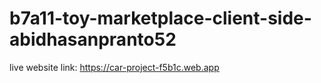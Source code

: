 # b7a11-toy-marketplace-client-side-abidhasanpranto52
live website link: https://car-project-f5b1c.web.app
